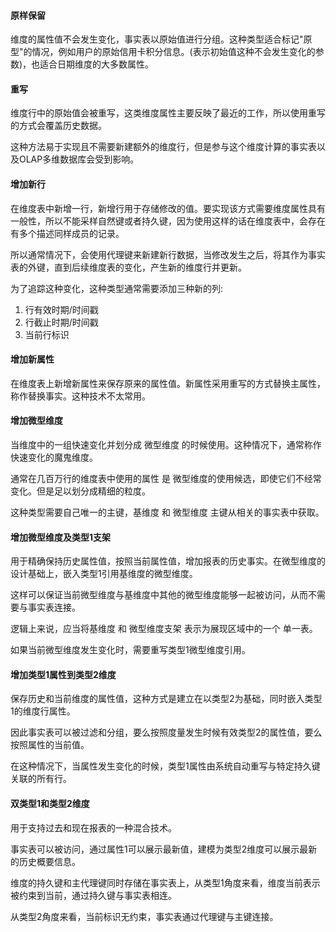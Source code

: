 #### 原样保留

维度的属性值不会发生变化，事实表以原始值进行分组。这种类型适合标记"原型"的情况，例如用户的原始信用卡积分信息。(表示初始值这种不会发生变化的参数)，也适合日期维度的大多数属性。

#### 重写

维度行中的原始值会被重写，这类维度属性主要反映了最近的工作，所以使用重写的方式会覆盖历史数据。

这种方法易于实现且不需要新建额外的维度行，但是参与这个维度计算的事实表以及OLAP多维数据库会受到影响。

#### 增加新行

在维度表中新增一行，新增行用于存储修改的值。要实现该方式需要维度属性具有一般性，所以不能采样自然键或者持久键，因为使用这样的话在维度表中，会存在有多个描述同样成员的记录。

所以通常情况下，会使用代理键来新建新行数据，当修改发生之后，将其作为事实表的外键，直到后续维度表的变化，产生新的维度行并更新。

为了追踪这种变化，这种类型通常需要添加三种新的列:

1. 行有效时期/时间戳 
2. 行截止时期/时间戳
3. 当前行标识

#### 增加新属性

在维度表上新增新属性来保存原来的属性值。新属性采用重写的方式替换主属性，称作替换事实。这种技术不太常用。

#### 增加微型维度

当维度中的一组快速变化并划分成 微型维度 的时候使用。这种情况下，通常称作快速变化的魔鬼维度。

通常在几百万行的维度表中使用的属性 是 微型维度的使用候选，即使它们不经常变化。但是足以划分成精细的粒度。

这种类型需要自己唯一的主键，基维度 和 微型维度 主键从相关的事实表中获取。

#### 增加微型维度及类型1支架

用于精确保持历史属性值，按照当前属性值，增加报表的历史事实。在微型维度的设计基础上，嵌入类型1引用基维度的微型维度。

这样可以保证当前微型维度与基维度中其他的微型维度能够一起被访问，从而不需要与事实表连接。

逻辑上来说，应当将基维度 和 微型维度支架 表示为展现区域中的一个 单一表。

如果当前微型维度发生变化时，需要重写类型1微型维度引用。

#### 增加类型1属性到类型2维度

保存历史和当前维度的属性值，这种方式是建立在以类型2为基础，同时嵌入类型1的维度行属性。

因此事实表可以被过滤和分组，要么按照度量发生时候有效类型2的属性值，要么按照属性的当前值。

在这种情况下，当属性发生变化的时候，类型1属性由系统自动重写与特定持久键关联的所有行。

#### 双类型1和类型2维度

用于支持过去和现在报表的一种混合技术。

事实表可以被访问，通过属性1可以展示最新值，建模为类型2维度可以展示最新的历史概要信息。

维度的持久键和主代理键同时存储在事实表上，从类型1角度来看，维度当前表示被约束到当前，通过持久键与事实表相连。

从类型2角度来看，当前标识无约束，事实表通过代理键与主键连接。